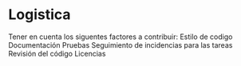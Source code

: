 # Logistica
Tener en cuenta los siguentes factores a contribuir:
Estilo de codigo
Documentación
Pruebas
Seguimiento de incidencias para las tareas
Revisión del código
Licencias
